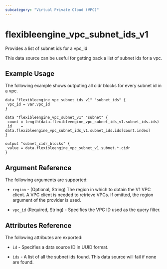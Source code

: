 ```yaml
---
subcategory: "Virtual Private Cloud (VPC)"
---
```


# flexibleengine_vpc_subnet_ids_v1

Provides a list of subnet ids for a vpc_id

This data source can be useful for getting back a list of subnet ids for a vpc.

## Example Usage

The following example shows outputing all cidr blocks for every subnet id in a vpc.

 ```hcl
data "flexibleengine_vpc_subnet_ids_v1" "subnet_ids" {
  vpc_id = var.vpc_id
}

data "flexibleengine_vpc_subnet_v1" "subnet" {
  count = length(data.flexibleengine_vpc_subnet_ids_v1.subnet_ids.ids)
  id    = data.flexibleengine_vpc_subnet_ids_v1.subnet_ids.ids[count.index]
 }

output "subnet_cidr_blocks" {
  value = data.flexibleengine_vpc_subnet_v1.subnet.*.cidr
}
 ```

## Argument Reference

The following arguments are supported:

* `region` - (Optional, String) The region in which to obtain the V1 VPC client. A VPC client is needed to retrieve VPCs.
  If omitted, the region argument of the provider is used.

* `vpc_id` (Required, String) - Specifies the VPC ID used as the query filter.

## Attributes Reference

The following attributes are exported:

* `id` - Specifies a data source ID in UUID format.

* `ids` - A list of all the subnet ids found. This data source will fail if none are found.
